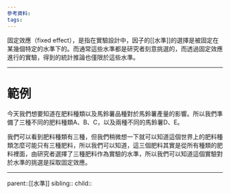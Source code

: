 ```yaml
---
參考資料:
tags:
---
```

固定效應（fixed effect），是指在實驗設計中，因子的[[水準]]的選擇是被固定在某幾個特定的水準下的。而通常這些水準都是研究者刻意挑選的，而透過固定效應進行的實驗，得到的統計推論也僅限於這些水準。
- - -
# 範例
今天我們想要知道在肥料種類以及馬鈴薯品種對於馬鈴薯產量的影響。所以我們準備了三種不同的肥料種類A、B、C，以及兩種不同的馬鈴薯D、E。

我們可以看到肥料種類有三種，但我們稍微想一下就可以知道這個世界上的肥料種類怎麼可能只有三種肥料，所以我們可以知道，這三個肥料其實是從所有種類的肥料裡面，由研究者選擇了三種肥料作為實驗的水準，所以我們可以知道這個實驗對於水準的挑選是採取固定效應。
- - -
parent::[[水準]]
sibling::
child::